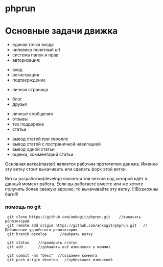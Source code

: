 # phprun

# Основные задачи движка
* единая точка входа
* чиловеко понятный url
* система папок и прав
* авторизация:
- вход
- регистрация
- подтверждение
* личная страница
- блог
- друзья
* личные сообщения
* отзывы
* тех.поддержка
* статьи
- вывод статей при скролле
- вывод статей с постраничной навигацией
- вывод одной статьи
- оценка, комментарий статьи

Основная ветка(master) является рабочим прототипом движка. Именно эту ветку стоит выкачивать или сделать форк этой ветки.

Ветка разработки(develop) является той веткой над которой идёт в данный момент работа. Если вы работаете вместе или же хотите получить более свежую версию, то выкачивайте эту ветку. !!!Возможны баги!!!

### помощь по git
```
 git clone https://github.com/ankogit/phprun.git    //выкачать репозиторий
 git remote add origin https://github.com/ankogit/phprun.git   //Добавление удалённого репозитория 
 git branch develop      //выбрать ветку

 git status    //проверить статус
 git add .     //добавить всё изменения в коммит

 git commit -am "Desc"  //создание коммита
 git push origin develop   //публикация изменений

```
